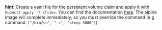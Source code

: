 **hint**: Create a yaml file for the persistent volume claim and apply it with `kubectl apply -f <file>`. You can find the documentation [here](https://kubernetes.io/docs/tasks/configure-pod-container/configure-persistent-volume-storage/#create-a-persistentvolumeclaim).
The alpine image will complete immediately, so you must override the command (e.g. command: `["/bin/sh", "-c", "sleep 3600"]`)

